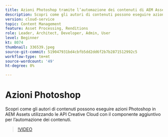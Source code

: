 ```yaml
---
title: Azioni Photoshop tramite l’automazione dei contenuti di AEM Assets
description: Scopri come gli autori di contenuti possono eseguire azioni Photoshop in AEM Assets utilizzando le API Creative Cloud con il componente aggiuntivo per l’automazione dei contenuti.
version: cloud-service
topic: Content Management
feature: Asset Processing, Renditions
role: Leader, Architect, Developer, Admin, User
level: Beginner
kt: 8074
thumbnail: 336539.jpeg
source-git-commit: 519047931bd4cbfb5dd2dd6f2b7b2871512992c5
workflow-type: tm+mt
source-wordcount: '49'
ht-degree: 0%

---
```



# Azioni Photoshop

Scopri come gli autori di contenuti possono eseguire azioni Photoshop in AEM Assets utilizzando le API Creative Cloud con il componente aggiuntivo per l’automazione dei contenuti.

>[!VIDEO](https://video.tv.adobe.com/v/336539?quality=12&learn=on)
